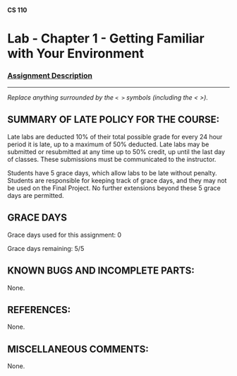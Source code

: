 #### CS 110
# Lab - Chapter 1 - Getting Familiar with Your Environment

### [Assignment Description](https://docs.google.com/document/d/1j0CNd4KglkOGcRWAJZoJ__PEirOluNjHWm0NtmvEVRo/edit?usp=sharing)

***

_Replace anything surrounded by the `< >` symbols (including the < >)._

## SUMMARY OF LATE POLICY FOR THE COURSE:
Late labs are deducted 10% of their total possible grade for every 24 hour period it is late, up to a maximum of 50% deducted. Late labs may be submitted or resubmitted at any time up to 50% credit, up until the last day of classes. These submissions must be communicated to the instructor.

Students have 5 grace days, which allow labs to be late without penalty. Students are responsible for keeping track of grace days, and they may not be used on the Final Project. No further extensions beyond these 5 grace days are permitted.

## GRACE DAYS
Grace days used for this assignment: 0

Grace days remaining: 5/5

## KNOWN BUGS AND INCOMPLETE PARTS:
None.

## REFERENCES:
None.

## MISCELLANEOUS COMMENTS:
None.